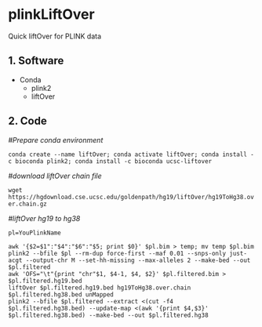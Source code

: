 # plinkLiftOver
Quick liftOver for PLINK data

## 1. Software
  - Conda
    - plink2
    - liftOver

## 2. Code
_#Prepare conda environment_

```conda create --name liftOver; conda activate liftOver; conda install -c bioconda plink2; conda install -c bioconda ucsc-liftover ```

_#download liftOver chain file_

```wget https://hgdownload.cse.ucsc.edu/goldenpath/hg19/liftOver/hg19ToHg38.over.chain.gz```

_#liftOver hg19 to hg38_
```
pl=YouPlinkName

awk '{$2=$1":"$4":"$6":"$5; print $0}' $pl.bim > temp; mv temp $pl.bim
plink2 --bfile $pl --rm-dup force-first --maf 0.01 --snps-only just-acgt --output-chr M --set-hh-missing --max-alleles 2 --make-bed --out $pl.filtered
awk 'OFS="\t"{print "chr"$1, $4-1, $4, $2}' $pl.filtered.bim > $pl.filtered.hg19.bed
liftOver $pl.filtered.hg19.bed hg19ToHg38.over.chain $pl.filtered.hg38.bed unMapped
plink2 --bfile $pl.filtered --extract <(cut -f4  $pl.filtered.hg38.bed) --update-map <(awk '{print $4,$3}' $pl.filtered.hg38.bed) --make-bed --out $pl.filtered.hg38
```



